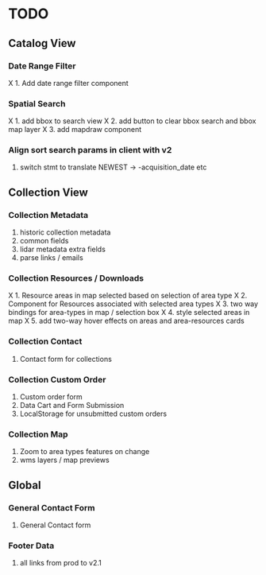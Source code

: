 # TODO

## Catalog View
### Date Range Filter
X 1. Add date range filter component
### Spatial Search
X 1. add bbox to search view
X 2. add button to clear bbox search and bbox map layer
X 3. add mapdraw component
### Align sort search params in client with v2
1. switch stmt to translate NEWEST -> -acquisition_date etc

## Collection View 
### Collection Metadata
1. historic collection metadata
2. common fields
3. lidar metadata extra fields 
4. parse links / emails
### Collection Resources / Downloads
X 1. Resource areas in map selected based on selection of area type
X 2. Component for Resources associated with selected area types
X 3. two way bindings for area-types in map / selection box
X 4. style selected areas in map
X 5. add two-way hover effects on areas and area-resources cards
### Collection Contact
1. Contact form for collections
### Collection Custom Order
1. Custom order form
2. Data Cart and Form Submission
3. LocalStorage for unsubmitted custom orders
### Collection Map
1. Zoom to area types features on change
2. wms layers / map previews

## Global
### General Contact Form
1. General Contact form
### Footer Data
1. all links from prod to v2.1



